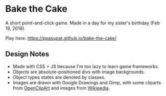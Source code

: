 # Bake the Cake

A short point-and-click game. Made in a day for my sister's birthday (Feb 19, 2018).

Play here: <https://ppasupat.github.io/bake-the-cake/>

## Design Notes

* Made with CSS + JS because I'm too lazy to learn game frameworks.
* Objects are absolute-positioned divs with image backgrounds.
* Object types states are denoted by classes.
* Images are drawn with Google Drawings and Gimp,
  with some cliparts from [OpenClipArt](http://openclipart.org/) and images from [Wikipedia](https://en.wikipedia.org).
